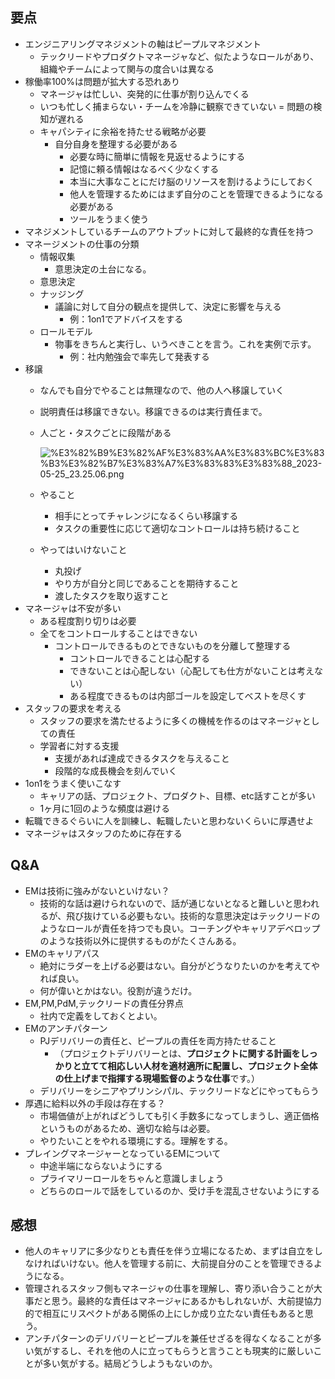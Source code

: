 
## 要点

- エンジニアリングマネジメントの軸はピープルマネジメント
	- テックリードやプロダクトマネージャなど、似たようなロールがあり、組織やチームによって関与の度合いは異なる
- 稼働率100%は問題が拡大する恐れあり
	- マネージャは忙しい、突発的に仕事が割り込んでくる
	- いつも忙しく捕まらない・チームを冷静に観察できていない = 問題の検知が遅れる
	- キャパシティに余裕を持たせる戦略が必要
		- 自分自身を整理する必要がある
			- 必要な時に簡単に情報を見返せるようにする
			- 記憶に頼る情報はなるべく少なくする
			- 本当に大事なことにだけ脳のリソースを割けるようにしておく
			- 他人を管理するためにはまず自分のことを管理できるようになる必要がある
			- ツールをうまく使う
- マネジメントしているチームのアウトプットに対して最終的な責任を持つ
- マネージメントの仕事の分類
	- 情報収集
		- 意思決定の土台になる。
	- 意思決定
	- ナッジング
		- 議論に対して自分の観点を提供して、決定に影響を与える
			- 例：1on1でアドバイスをする
	- ロールモデル
		- 物事をきちんと実行し、いうべきことを言う。これを実例で示す。
			- 例：社内勉強会で率先して発表する
- 移譲
	- なんでも自分でやることは無理なので、他の人へ移譲していく
	- 説明責任は移譲できない。移譲できるのは実行責任まで。
	- 人ごと・タスクごとに段階がある

		![%E3%82%B9%E3%82%AF%E3%83%AA%E3%83%BC%E3%83%B3%E3%82%B7%E3%83%A7%E3%83%83%E3%83%88_2023-05-25_23.25.06.png](https://prod-files-secure.s3.us-west-2.amazonaws.com/521bfabc-4589-4023-af1d-c7e9f5922659/569ce8f4-4b90-497e-a7e4-6b46be877cd8/%E3%82%B9%E3%82%AF%E3%83%AA%E3%83%BC%E3%83%B3%E3%82%B7%E3%83%A7%E3%83%83%E3%83%88_2023-05-25_23.25.06.png?X-Amz-Algorithm=AWS4-HMAC-SHA256&X-Amz-Content-Sha256=UNSIGNED-PAYLOAD&X-Amz-Credential=AKIAT73L2G45HZZMZUHI%2F20240521%2Fus-west-2%2Fs3%2Faws4_request&X-Amz-Date=20240521T135835Z&X-Amz-Expires=3600&X-Amz-Signature=06d313fc2e3bcbb3be5f91ad014380ec9b98fd49772dbb0d5c17e3e9f0e8dfc0&X-Amz-SignedHeaders=host&x-id=GetObject)

	- やること
		- 相手にとってチャレンジになるくらい移譲する
		- タスクの重要性に応じて適切なコントロールは持ち続けること
	- やってはいけないこと
		- 丸投げ
		- やり方が自分と同じであることを期待すること
		- 渡したタスクを取り返すこと
- マネージャは不安が多い
	- ある程度割り切りは必要
	- 全てをコントロールすることはできない
		- コントロールできるものとできないものを分離して整理する
			- コントロールできることは心配する
			- できないことは心配しない（心配しても仕方がないことは考えない）
			- ある程度できるものは内部ゴールを設定してベストを尽くす
- スタッフの要求を考える
	- スタッフの要求を満たせるように多くの機械を作るのはマネージャとしての責任
	- 学習者に対する支援
		- 支援があれば達成できるタスクを与えること
		- 段階的な成長機会を刻んでいく
- 1on1をうまく使いこなす
	- キャリアの話、プロジェクト、プロダクト、目標、etc話すことが多い
	- 1ヶ月に1回のような頻度は避ける
- 転職できるぐらいに人を訓練し、転職したいと思わないくらいに厚遇せよ
- マネージャはスタッフのために存在する

## Q&A

- EMは技術に強みがないといけない？
	- 技術的な話は避けられないので、話が通じないとなると難しいと思われるが、飛び抜けている必要もない。技術的な意思決定はテックリードのようなロールが責任を持つでも良い。コーチングやキャリアデベロップのような技術以外に提供するものがたくさんある。
- EMのキャリアパス
	- 絶対にラダーを上げる必要はない。自分がどうなりたいのかを考えてやれば良い。
	- 何が偉いとかはない。役割が違うだけ。
- EM,PM,PdM,テックリードの責任分界点
	- 社内で定義をしておくとよい。
- EMのアンチパターン
	- PJデリバリーの責任と、ピープルの責任を両方持たせること
		- （プロジェクトデリバリーとは、**プロジェクトに関する計画をしっかりと立てて相応しい人材を適材適所に配置し、プロジェクト全体の仕上げまで指揮する現場監督のような仕事**です。）
	- デリバリーをシニアやプリンシパル、テックリードなどにやってもらう
- 厚遇に給料以外の手段は存在する？
	- 市場価値が上がればどうしても引く手数多になってしまうし、適正価格というものがあるため、適切な給与は必要。
	- やりたいことをやれる環境にする。理解をする。
- プレイングマネージャーとなっているEMについて
	- 中途半端にならないようにする
	- プライマリーロールをちゃんと意識しましょう
	- どちらのロールで話をしているのか、受け手を混乱させないようにする

## 感想

- 他人のキャリアに多少なりとも責任を伴う立場になるため、まずは自立をしなければいけない。他人を管理する前に、大前提自分のことを管理できるようになる。
- 管理されるスタッフ側もマネージャの仕事を理解し、寄り添い合うことが大事だと思う。最終的な責任はマネージャにあるかもしれないが、大前提協力的で相互にリスペクトがある関係の上にしか成り立たない責任もあると思う。
- アンチパターンのデリバリーとピープルを兼任せざるを得なくなることが多い気がするし、それを他の人に立ってもらうと言うことも現実的に厳しいことが多い気がする。結局どうしようもないのか。

